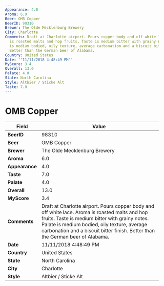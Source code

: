 ```yaml
---
Appearance: 4.0
Aroma: 6.0
Beer: OMB Copper
BeerID: 98310
Brewer: The Olde Mecklenburg Brewery
City: Charlotte
Comments: Draft at Charlotte airport. Pours copper body and off white lace. Aroma
  is roasted malts and hop fruits. Taste is medium bitter with grainy notes. Palate
  is medium bodied, oily texture, average carbonation and a biscuit bitter finish.
  Better than the German beer of Alabama.
Country: United States
Date: '"11/11/2018 4:48:49 PM"'
MyScore: 3.4
Overall: 13.0
Palate: 4.0
State: North Carolina
Style: Altbier / Sticke Alt
Taste: 7.0
---
```


# OMB Copper

| Field         | Value |
|---------------|-------|
| **BeerID** | 98310 |
| **Beer** | OMB Copper |
| **Brewer** | The Olde Mecklenburg Brewery |
| **Aroma** | 6.0 |
| **Appearance** | 4.0 |
| **Taste** | 7.0 |
| **Palate** | 4.0 |
| **Overall** | 13.0 |
| **MyScore** | 3.4 |
| **Comments** | Draft at Charlotte airport. Pours copper body and off white lace. Aroma is roasted malts and hop fruits. Taste is medium bitter with grainy notes. Palate is medium bodied, oily texture, average carbonation and a biscuit bitter finish. Better than the German beer of Alabama. |
| **Date** | 11/11/2018 4:48:49 PM |
| **Country** | United States |
| **State** | North Carolina |
| **City** | Charlotte |
| **Style** | Altbier / Sticke Alt |
